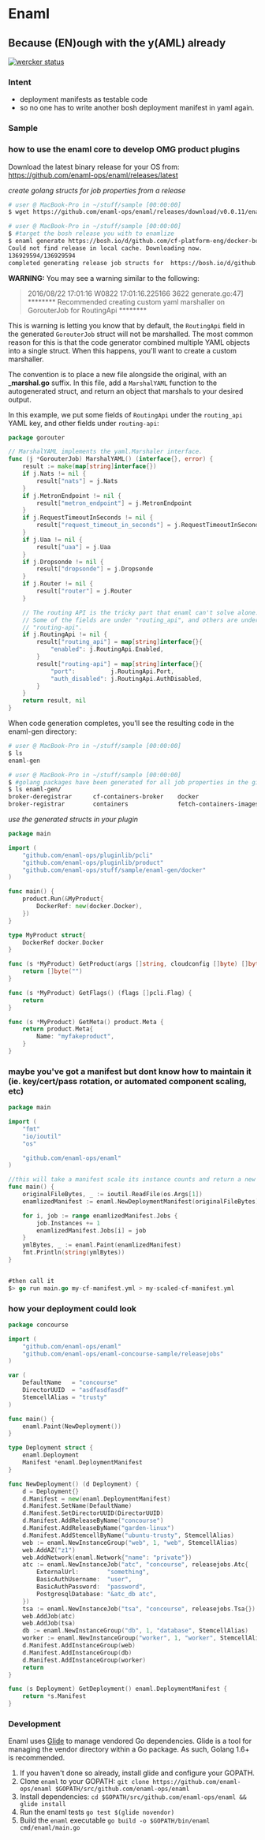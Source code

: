 # Enaml
## Because (EN)ough with the y(AML) already

[![wercker status](https://app.wercker.com/status/7f56eae6e591609ebab43d47a7a8a8a3/s/master "wercker status")](https://app.wercker.com/project/bykey/7f56eae6e591609ebab43d47a7a8a8a3)

### Intent
- deployment manifests as testable code
- so no one has to write another bosh deployment manifest in yaml again.

### Sample

### how to use the enaml core to develop OMG product plugins

Download the latest binary release for your OS from: https://github.com/enaml-ops/enaml/releases/latest

*create golang structs for job properties from a release*

```bash
# user @ MacBook-Pro in ~/stuff/sample [00:00:00]
$ wget https://github.com/enaml-ops/enaml/releases/download/v0.0.11/enaml

# user @ MacBook-Pro in ~/stuff/sample [00:00:00]
$ #target the bosh release you with to enamlize
$ enaml generate https://bosh.io/d/github.com/cf-platform-eng/docker-boshrelease\?v\=27
Could not find release in local cache. Downloading now.
136929594/136929594
completed generating release job structs for  https://bosh.io/d/github.com/cf-platform-eng/docker-boshrelease?v=27
```

**WARNING:** You may see a warning similar to the following:
> 2016/08/22 17:01:16 W0822 17:01:16.225166 3622 generate.go:47] ******** Recommended creating custom yaml marshaller on GorouterJob for RoutingApi  ********

This is warning is letting you know that by default, the `RoutingApi` field in the generated `GorouterJob` struct will not be marshalled.
The most common reason for this is that the code generator combined multiple YAML objects into a single struct.
When this happens, you'll want to create a custom marshaller.

The convention is to place a new file alongside the original, with an ___marshal.go__ suffix.
In this file, add a `MarshalYAML` function to the autogenerated struct, and return an object 
that marshals to your desired output.

In this example, we put some fields of `RoutingApi` under the `routing_api` YAML key, and other fields under `routing-api`:

```go
package gorouter

// MarshalYAML implements the yaml.Marshaler interface.
func (j *GorouterJob) MarshalYAML() (interface{}, error) {
	result := make(map[string]interface{})
	if j.Nats != nil {
		result["nats"] = j.Nats
	}
	if j.MetronEndpoint != nil {
		result["metron_endpoint"] = j.MetronEndpoint
	}
	if j.RequestTimeoutInSeconds != nil {
		result["request_timeout_in_seconds"] = j.RequestTimeoutInSeconds
	}
	if j.Uaa != nil {
		result["uaa"] = j.Uaa
	}
	if j.Dropsonde != nil {
		result["dropsonde"] = j.Dropsonde
	}
	if j.Router != nil {
		result["router"] = j.Router
	}

	// The routing API is the tricky part that enaml can't solve alone.
	// Some of the fields are under "routing_api", and others are under
	// "routing-api".
	if j.RoutingApi != nil {
		result["routing_api"] = map[string]interface{}{
			"enabled": j.RoutingApi.Enabled,
		}
		result["routing-api"] = map[string]interface{}{
			"port":          j.RoutingApi.Port,
			"auth_disabled": j.RoutingApi.AuthDisabled,
		}
	}
	return result, nil
}
```


When code generation completes, you'll see the resulting code in the enaml-gen directory:

```bash
# user @ MacBook-Pro in ~/stuff/sample [00:00:00]
$ ls
enaml-gen

# user @ MacBook-Pro in ~/stuff/sample [00:00:00]
$ #golang packages have been generated for all job properties in the give release version
$ ls enaml-gen/
broker-deregistrar      cf-containers-broker    docker                  swarm_agent
broker-registrar        containers              fetch-containers-images swarm_manager
```

*use the generated structs in your plugin*

```go
package main

import (
	"github.com/enaml-ops/pluginlib/pcli"
	"github.com/enaml-ops/pluginlib/product"
	"github.com/enaml-ops/stuff/sample/enaml-gen/docker"
)

func main() {
	product.Run(&MyProduct{
		DockerRef: new(docker.Docker),
	})
}

type MyProduct struct{
	DockerRef docker.Docker
}

func (s *MyProduct) GetProduct(args []string, cloudconfig []byte) []byte {
	return []byte("")
}

func (s *MyProduct) GetFlags() (flags []pcli.Flag) {
	return
}

func (s *MyProduct) GetMeta() product.Meta {
	return product.Meta{
		Name: "myfakeproduct",
	}
}
```




### maybe you've got a manifest but dont know how to maintain it (ie. key/cert/pass rotation, or automated component scaling, etc)
```go
package main

import (
    "fmt"
    "io/ioutil"
    "os"

    "github.com/enaml-ops/enaml"
)

//this will take a manifest scale its instance counts and return a new manifest
func main() {
    originalFileBytes, _ := ioutil.ReadFile(os.Args[1])
    enamlizedManifest := enaml.NewDeploymentManifest(originalFileBytes)

    for i, job := range enamlizedManifest.Jobs {
        job.Instances += 1
        enamlizedManifest.Jobs[i] = job
    }
    ymlBytes, _ := enaml.Paint(enamlizedManifest)
    fmt.Println(string(ymlBytes))
}


#then call it
$> go run main.go my-cf-manifest.yml > my-scaled-cf-manifest.yml
```


### how your deployment could look
```go
package concourse

import (
	"github.com/enaml-ops/enaml"
	"github.com/enaml-ops/enaml-concourse-sample/releasejobs"
)

var (
	DefaultName   = "concourse"
	DirectorUUID  = "asdfasdfasdf"
	StemcellAlias = "trusty"
)

func main() {
	enaml.Paint(NewDeployment())
}

type Deployment struct {
	enaml.Deployment
	Manifest *enaml.DeploymentManifest
}

func NewDeployment() (d Deployment) {
	d = Deployment{}
	d.Manifest = new(enaml.DeploymentManifest)
	d.Manifest.SetName(DefaultName)
	d.Manifest.SetDirectorUUID(DirectorUUID)
	d.Manifest.AddReleaseByName("concourse")
	d.Manifest.AddReleaseByName("garden-linux")
	d.Manifest.AddStemcellByName("ubuntu-trusty", StemcellAlias)
	web := enaml.NewInstanceGroup("web", 1, "web", StemcellAlias)
	web.AddAZ("z1")
	web.AddNetwork(enaml.Network{"name": "private"})
	atc := enaml.NewInstanceJob("atc", "concourse", releasejobs.Atc{
		ExternalUrl:        "something",
		BasicAuthUsername:  "user",
		BasicAuthPassword:  "password",
		PostgresqlDatabase: "&atc_db atc",
	})
	tsa := enaml.NewInstanceJob("tsa", "concourse", releasejobs.Tsa{})
	web.AddJob(atc)
	web.AddJob(tsa)
	db := enaml.NewInstanceGroup("db", 1, "database", StemcellAlias)
	worker := enaml.NewInstanceGroup("worker", 1, "worker", StemcellAlias)
	d.Manifest.AddInstanceGroup(web)
	d.Manifest.AddInstanceGroup(db)
	d.Manifest.AddInstanceGroup(worker)
	return
}

func (s Deployment) GetDeployment() enaml.DeploymentManifest {
	return *s.Manifest
}
```

### Development

Enaml uses [Glide](https://github.com/Masterminds/glide) to manage vendored Go
dependencies. Glide is a tool for managing the vendor directory within a Go
package. As such, Golang 1.6+ is recommended.

1. If you haven't done so already, install glide and configure your GOPATH.
2. Clone `enaml` to your GOPATH: `git clone https://github.com/enaml-ops/enaml $GOPATH/src/github.com/enaml-ops/enaml`
3. Install dependencies: `cd $GOPATH/src/github.com/enaml-ops/enaml && glide install`
4. Run the enaml tests `go test $(glide novendor)`
5. Build the `enaml` executable `go build -o $GOPATH/bin/enaml cmd/enaml/main.go`
